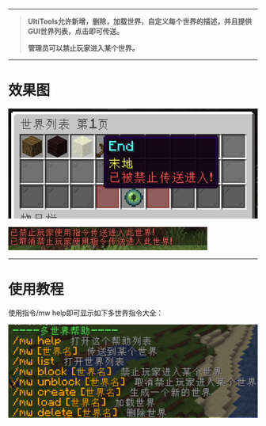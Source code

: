 
---

> **UltiTools允许新增，删除，加载世界，自定义每个世界的描述，并且提供GUI世界列表，点击即可传送。**
>
> **管理员可以禁止玩家进入某个世界。**

---

# 效果图

![](/assets/世界列表.jpg)

![](/assets/禁止进入世界.jpg)

---

# 使用教程

使用指令/mw help即可显示如下多世界指令大全：

![](/assets/多世界指令.png)

